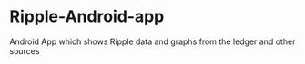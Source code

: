 Ripple-Android-app
==================

Android App which shows Ripple data and graphs from the ledger and other sources